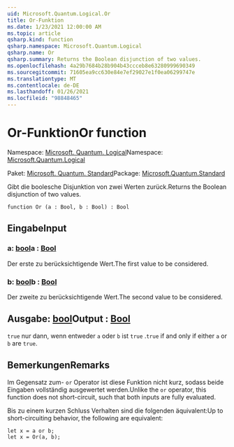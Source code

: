 ```yaml
---
uid: Microsoft.Quantum.Logical.Or
title: Or-Funktion
ms.date: 1/23/2021 12:00:00 AM
ms.topic: article
qsharp.kind: function
qsharp.namespace: Microsoft.Quantum.Logical
qsharp.name: Or
qsharp.summary: Returns the Boolean disjunction of two values.
ms.openlocfilehash: 4a29b7684b28b904b43ccceb8e63280999690349
ms.sourcegitcommit: 71605ea9cc630e84e7ef29027e1f0ea06299747e
ms.translationtype: MT
ms.contentlocale: de-DE
ms.lasthandoff: 01/26/2021
ms.locfileid: "98848465"
---
```

# <a name="or-function"></a><span data-ttu-id="39463-102">Or-Funktion</span><span class="sxs-lookup"><span data-stu-id="39463-102">Or function</span></span>

<span data-ttu-id="39463-103">Namespace: [Microsoft. Quantum. Logical](xref:Microsoft.Quantum.Logical)</span><span class="sxs-lookup"><span data-stu-id="39463-103">Namespace: [Microsoft.Quantum.Logical](xref:Microsoft.Quantum.Logical)</span></span>

<span data-ttu-id="39463-104">Paket: [Microsoft. Quantum. Standard](https://nuget.org/packages/Microsoft.Quantum.Standard)</span><span class="sxs-lookup"><span data-stu-id="39463-104">Package: [Microsoft.Quantum.Standard](https://nuget.org/packages/Microsoft.Quantum.Standard)</span></span>


<span data-ttu-id="39463-105">Gibt die boolesche Disjunktion von zwei Werten zurück.</span><span class="sxs-lookup"><span data-stu-id="39463-105">Returns the Boolean disjunction of two values.</span></span>

```qsharp
function Or (a : Bool, b : Bool) : Bool
```


## <a name="input"></a><span data-ttu-id="39463-106">Eingabe</span><span class="sxs-lookup"><span data-stu-id="39463-106">Input</span></span>

### <a name="a--bool"></a><span data-ttu-id="39463-107">a: [bool](xref:microsoft.quantum.lang-ref.bool)</span><span class="sxs-lookup"><span data-stu-id="39463-107">a : [Bool](xref:microsoft.quantum.lang-ref.bool)</span></span>

<span data-ttu-id="39463-108">Der erste zu berücksichtigende Wert.</span><span class="sxs-lookup"><span data-stu-id="39463-108">The first value to be considered.</span></span>


### <a name="b--bool"></a><span data-ttu-id="39463-109">b: [bool](xref:microsoft.quantum.lang-ref.bool)</span><span class="sxs-lookup"><span data-stu-id="39463-109">b : [Bool](xref:microsoft.quantum.lang-ref.bool)</span></span>

<span data-ttu-id="39463-110">Der zweite zu berücksichtigende Wert.</span><span class="sxs-lookup"><span data-stu-id="39463-110">The second value to be considered.</span></span>



## <a name="output--bool"></a><span data-ttu-id="39463-111">Ausgabe: [bool](xref:microsoft.quantum.lang-ref.bool)</span><span class="sxs-lookup"><span data-stu-id="39463-111">Output : [Bool](xref:microsoft.quantum.lang-ref.bool)</span></span>

<span data-ttu-id="39463-112">`true` nur dann, wenn entweder `a` oder `b` ist `true` .</span><span class="sxs-lookup"><span data-stu-id="39463-112">`true` if and only if either `a` or `b` are `true`.</span></span>

## <a name="remarks"></a><span data-ttu-id="39463-113">Bemerkungen</span><span class="sxs-lookup"><span data-stu-id="39463-113">Remarks</span></span>

<span data-ttu-id="39463-114">Im Gegensatz zum- `or` Operator ist diese Funktion nicht kurz, sodass beide Eingaben vollständig ausgewertet werden.</span><span class="sxs-lookup"><span data-stu-id="39463-114">Unlike the `or` operator, this function does not short-circuit, such that both inputs are fully evaluated.</span></span>

<span data-ttu-id="39463-115">Bis zu einem kurzen Schluss Verhalten sind die folgenden äquivalent:</span><span class="sxs-lookup"><span data-stu-id="39463-115">Up to short-circuiting behavior, the following are equivalent:</span></span>

```qsharp
let x = a or b;
let x = Or(a, b);
```